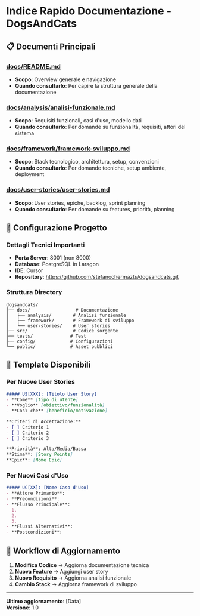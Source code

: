 # Indice Rapido Documentazione - DogsAndCats

## 📋 Documenti Principali

### [docs/README.md](./README.md)
- **Scopo**: Overview generale e navigazione
- **Quando consultarlo**: Per capire la struttura generale della documentazione

### [docs/analysis/analisi-funzionale.md](./analysis/analisi-funzionale.md)
- **Scopo**: Requisiti funzionali, casi d'uso, modello dati
- **Quando consultarlo**: Per domande su funzionalità, requisiti, attori del sistema

### [docs/framework/framework-sviluppo.md](./framework/framework-sviluppo.md)
- **Scopo**: Stack tecnologico, architettura, setup, convenzioni
- **Quando consultarlo**: Per domande tecniche, setup ambiente, deployment

### [docs/user-stories/user-stories.md](./user-stories/user-stories.md)
- **Scopo**: User stories, epiche, backlog, sprint planning
- **Quando consultarlo**: Per domande su features, priorità, planning

## 🚀 Configurazione Progetto

### Dettagli Tecnici Importanti
- **Porta Server**: 8001 (non 8000)
- **Database**: PostgreSQL in Laragon
- **IDE**: Cursor
- **Repository**: https://github.com/stefanochermazts/dogsandcats.git

### Struttura Directory
```
dogsandcats/
├── docs/                 # Documentazione
│   ├── analysis/        # Analisi funzionale
│   ├── framework/       # Framework di sviluppo
│   └── user-stories/    # User stories
├── src/                 # Codice sorgente
├── tests/              # Test
├── config/             # Configurazioni
└── public/             # Asset pubblici
```

## 📝 Template Disponibili

### Per Nuove User Stories
```markdown
##### US[XXX]: [Titolo User Story]
- **Come** [tipo di utente]
- **Voglio** [obiettivo/funzionalità]
- **Così che** [beneficio/motivazione]

**Criteri di Accettazione:**
- [ ] Criterio 1
- [ ] Criterio 2
- [ ] Criterio 3

**Priorità**: Alta/Media/Bassa  
**Stima**: [Story Points]  
**Epic**: [Nome Epic]
```

### Per Nuovi Casi d'Uso
```markdown
##### UC[XX]: [Nome Caso d'Uso]
- **Attore Primario**: 
- **Precondizioni**: 
- **Flusso Principale**: 
  1. 
  2. 
  3. 
- **Flussi Alternativi**: 
- **Postcondizioni**: 
```

## 🔄 Workflow di Aggiornamento

1. **Modifica Codice** → Aggiorna documentazione tecnica
2. **Nuova Feature** → Aggiungi user story
3. **Nuovo Requisito** → Aggiorna analisi funzionale
4. **Cambio Stack** → Aggiorna framework di sviluppo

---

**Ultimo aggiornamento**: [Data]  
**Versione**: 1.0 